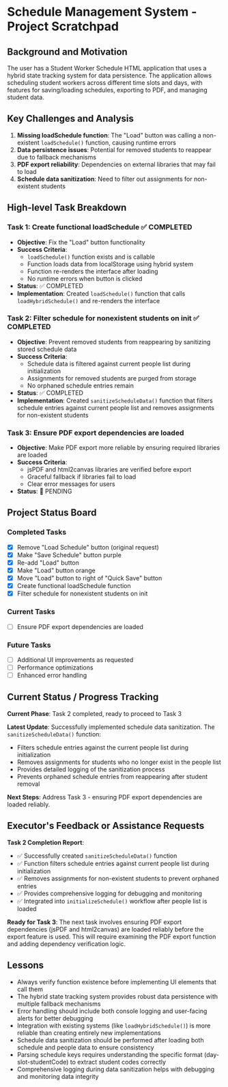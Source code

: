 # Schedule Management System - Project Scratchpad

## Background and Motivation
The user has a Student Worker Schedule HTML application that uses a hybrid state tracking system for data persistence. The application allows scheduling student workers across different time slots and days, with features for saving/loading schedules, exporting to PDF, and managing student data.

## Key Challenges and Analysis
1. **Missing loadSchedule function**: The "Load" button was calling a non-existent `loadSchedule()` function, causing runtime errors
2. **Data persistence issues**: Potential for removed students to reappear due to fallback mechanisms
3. **PDF export reliability**: Dependencies on external libraries that may fail to load
4. **Schedule data sanitization**: Need to filter out assignments for non-existent students

## High-level Task Breakdown

### Task 1: Create functional loadSchedule ✅ COMPLETED
- **Objective**: Fix the "Load" button functionality
- **Success Criteria**: 
  - `loadSchedule()` function exists and is callable
  - Function loads data from localStorage using hybrid system
  - Function re-renders the interface after loading
  - No runtime errors when button is clicked
- **Status**: ✅ COMPLETED
- **Implementation**: Created `loadSchedule()` function that calls `loadHybridSchedule()` and re-renders the interface

### Task 2: Filter schedule for nonexistent students on init ✅ COMPLETED
- **Objective**: Prevent removed students from reappearing by sanitizing stored schedule data
- **Success Criteria**:
  - Schedule data is filtered against current people list during initialization
  - Assignments for removed students are purged from storage
  - No orphaned schedule entries remain
- **Status**: ✅ COMPLETED
- **Implementation**: Created `sanitizeScheduleData()` function that filters schedule entries against current people list and removes assignments for non-existent students

### Task 3: Ensure PDF export dependencies are loaded
- **Objective**: Make PDF export more reliable by ensuring required libraries are loaded
- **Success Criteria**:
  - jsPDF and html2canvas libraries are verified before export
  - Graceful fallback if libraries fail to load
  - Clear error messages for users
- **Status**: 🔄 PENDING

## Project Status Board

### Completed Tasks
- [x] Remove "Load Schedule" button (original request)
- [x] Make "Save Schedule" button purple
- [x] Re-add "Load" button
- [x] Make "Load" button orange
- [x] Move "Load" button to right of "Quick Save" button
- [x] Create functional loadSchedule function
- [x] Filter schedule for nonexistent students on init

### Current Tasks
- [ ] Ensure PDF export dependencies are loaded

### Future Tasks
- [ ] Additional UI improvements as requested
- [ ] Performance optimizations
- [ ] Enhanced error handling

## Current Status / Progress Tracking
**Current Phase**: Task 2 completed, ready to proceed to Task 3

**Latest Update**: Successfully implemented schedule data sanitization. The `sanitizeScheduleData()` function:
- Filters schedule entries against the current people list during initialization
- Removes assignments for students who no longer exist in the people list
- Provides detailed logging of the sanitization process
- Prevents orphaned schedule entries from reappearing after student removal

**Next Steps**: Address Task 3 - ensuring PDF export dependencies are loaded reliably.

## Executor's Feedback or Assistance Requests
**Task 2 Completion Report**:
- ✅ Successfully created `sanitizeScheduleData()` function
- ✅ Function filters schedule entries against current people list during initialization
- ✅ Removes assignments for non-existent students to prevent orphaned entries
- ✅ Provides comprehensive logging for debugging and monitoring
- ✅ Integrated into `initializeSchedule()` workflow after people list is loaded

**Ready for Task 3**: The next task involves ensuring PDF export dependencies (jsPDF and html2canvas) are loaded reliably before the export feature is used. This will require examining the PDF export function and adding dependency verification logic.

## Lessons
- Always verify function existence before implementing UI elements that call them
- The hybrid state tracking system provides robust data persistence with multiple fallback mechanisms
- Error handling should include both console logging and user-facing alerts for better debugging
- Integration with existing systems (like `loadHybridSchedule()`) is more reliable than creating entirely new implementations
- Schedule data sanitization should be performed after loading both schedule and people data to ensure consistency
- Parsing schedule keys requires understanding the specific format (day-slot-studentCode) to extract student codes correctly
- Comprehensive logging during data sanitization helps with debugging and monitoring data integrity
